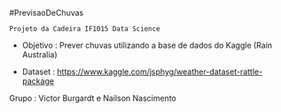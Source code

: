 #PrevisaoDeChuvas

    Projeto da Cadeira IF1015 Data Science

- Objetivo : Prever chuvas utilizando a base de dados do Kaggle (Rain Australia)

- Dataset : https://www.kaggle.com/jsphyg/weather-dataset-rattle-package

Grupo : Victor Burgardt e Nailson Nascimento